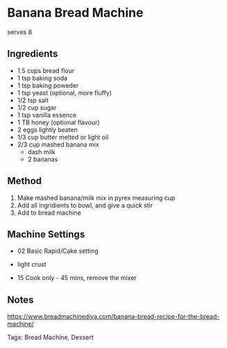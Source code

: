 # Banana Bread Machine

serves 8

## Ingredients

* 1.5 cups bread flour
* 1 tsp baking soda
* 1 tsp baking poweder
* 1 tsp yeast (optional, more fluffy)
* 1/2 tsp salt
* 1/2 cup sugar
* 1 tsp vanilla essence
* 1 TB honey (optional flavour)
* 2 eggs lightly beaten
* 1/3 cup butter melted or light oil
* 2/3 cup mashed banana mix
    * dash milk
    * 2 bananas

## Method

1. Make mashed banana/milk mix in pyrex measuring cup
2. Add all ingridients to bowl, and give a quick stir
3. Add to bread machine

## Machine Settings

* 02 Basic Rapid/Cake setting
* light crust

* 15 Cook only - 45 mins, remove the mixer

## Notes

https://www.breadmachinediva.com/banana-bread-recipe-for-the-bread-machine/

Tags: Bread Machine, Dessert